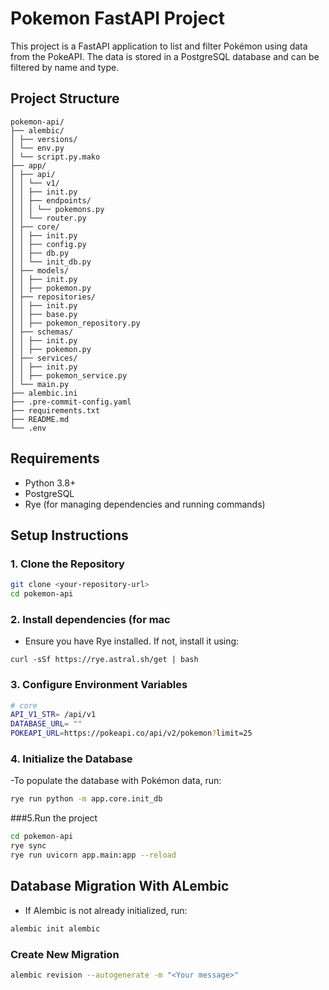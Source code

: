 # Pokemon FastAPI Project

This project is a FastAPI application to list and filter Pokémon using data from the PokeAPI. The data is stored in a PostgreSQL database and can be filtered by name and type.

## Project Structure

```plaintext
pokemon-api/
├── alembic/
│ ├── versions/
│ └── env.py
│ └── script.py.mako
├── app/
│ ├── api/
│ │ └── v1/
│ │ ├── init.py
│ │ ├── endpoints/
│ │ │ └── pokemons.py
│ │ └── router.py
│ ├── core/
│ │ ├── init.py
│ │ ├── config.py
│ │ ├── db.py
│ │ └── init_db.py
│ ├── models/
│ │ ├── init.py
│ │ ├── pokemon.py
│ ├── repositories/
│ │ ├── init.py
│ │ ├── base.py
│ │ ├── pokemon_repository.py
│ ├── schemas/
│ │ ├── init.py
│ │ ├── pokemon.py
│ ├── services/
│ │ ├── init.py
│ │ ├── pokemon_service.py
│ └── main.py
├── alembic.ini
├── .pre-commit-config.yaml
├── requirements.txt
├── README.md
└── .env
```
## Requirements

- Python 3.8+
- PostgreSQL
- Rye (for managing dependencies and running commands)

## Setup Instructions

### 1. Clone the Repository

```bash
git clone <your-repository-url>
cd pokemon-api
```
### 2. Install dependencies (for mac
  - Ensure you have Rye installed. If not, install it using:
```plaintext
curl -sSf https://rye.astral.sh/get | bash
```

### 3. Configure Environment Variables
```bash
# core
API_V1_STR= /api/v1
DATABASE_URL= ""
POKEAPI_URL=https://pokeapi.co/api/v2/pokemon?limit=25

```
### 4. Initialize the Database
-To populate the database with Pokémon data, run:
```bash
rye run python -m app.core.init_db
```
###5.Run the project
```bash
cd pokemon-api
rye sync
rye run uvicorn app.main:app --reload
```
## Database Migration With ALembic
- If Alembic is not already initialized, run:
```bash
alembic init alembic
```
### Create New Migration
```bash
alembic revision --autogenerate -m "<Your message>"

```


